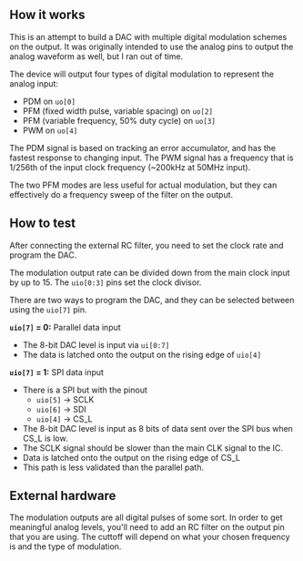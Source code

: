 <!---

This file is used to generate your project datasheet. Please fill in the information below and delete any unused
sections.

You can also include images in this folder and reference them in the markdown. Each image must be less than
512 kb in size, and the combined size of all images must be less than 1 MB.
-->

## How it works

This is an attempt to build a DAC with multiple digital modulation schemes on the output.
It was originally intended to use the analog pins to output the analog waveform as well, but I ran out of time.

The device will output four types of digital modulation to represent the analog input:
- PDM on `uo[0]`
- PFM (fixed width pulse, variable spacing) on `uo[2]`
- PFM (variable frequency, 50% duty cycle) on `uo[3]`
- PWM on `uo[4]`

The PDM signal is based on tracking an error accumulator, and has the fastest response to changing input. The PWM signal has a frequency that is 1/256th of the input clock frequency (~200kHz at 50MHz input).

The two PFM modes are less useful for actual modulation, but they can effectively do a frequency sweep of the filter on the output.

## How to test

After connecting the external RC filter, you need to set the clock rate and program the DAC.

The modulation output rate can be divided down from the main clock input by up to 15. The `uio[0:3]` pins set the clock divisor.

There are two ways to program the DAC, and they can be selected between using the `uio[7]` pin.

**`uio[7]` = 0:** Parallel data input
- The 8-bit DAC level is input via `ui[0:7]`
- The data is latched onto the output on the rising edge of `uio[4]`

**`uio[7]` = 1:** SPI data input
- There is a SPI but with the pinout
  - `uio[5]` -> SCLK
  - `uio[6]` -> SDI
  - `uio[4]` -> CS_L
- The 8-bit DAC level is input as 8 bits of data sent over the SPI bus when CS_L is low.
- The SCLK signal should be slower than the main CLK signal to the IC.
- Data is latched onto the output on the rising edge of CS_L
- This path is less validated than the parallel path.

## External hardware

The modulation outputs are all digital pulses of some sort. In order to get meaningful analog levels, you'll need to add an RC filter on the output pin that you are using. The cuttoff will depend on what your chosen frequency is and the type of modulation.
